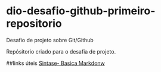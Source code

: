 # dio-desafio-github-primeiro-repositorio
Desafio de projeto sobre Git/Github

Repósitorio criado para o desafia de projeto.

##links úteis 
[Sintase- Basica Markdonw](https://www.markdownguide.org/basic-syntax/)
